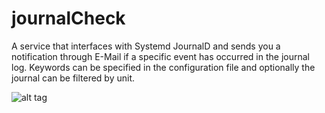 journalCheck
============

A service that interfaces with Systemd JournalD and sends you a notification through E-Mail if a specific event has occurred in the journal log. Keywords can be specified in the configuration file and optionally the journal can be filtered by unit.

![alt tag](http://files.firebit.co.uk/i/0104201419461.png)
